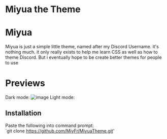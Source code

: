 # Miyua the Theme
# Miyua
Miyua is just a simple little theme, named after my Discord Username. it's nothing much. it only
          really exists to help me learn CSS as well as how to theme Discord. But i eventually hope to be 
          create better themes for people to use
# Previews
Dark mode:
![image](https://user-images.githubusercontent.com/72703954/112737337-3a0c0300-8f30-11eb-9d23-6811e6dee0e0.png)
Light mode:


## Installation

Paste the following into command prompt:  
`git clone https://github.com/MiyFr/MiyuaTheme.git'

